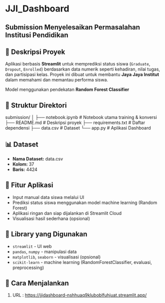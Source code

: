 # JJI_Dashboard
## Submission Menyelesaikan Permasalahan Institusi Pendidikan

## 🧠 Deskripsi Proyek
Aplikasi berbasis **Streamlit** untuk memprediksi status siswa (`Graduate`, `Dropout`, `Enrolled`) berdasarkan data numerik seperti kehadiran, nilai tugas, dan partisipasi kelas. Proyek ini dibuat untuk membantu **Jaya Jaya Institut** dalam memahami dan memantau performa siswa.


Model menggunakan pendekatan **Random Forest Classifier**


## 📂 Struktur Direktori
submission/
│
├── notebook.ipynb               # Notebook utama training & konversi
├── README.md                    # Deskripsi proyek
├── requirements.txt             # Daftar dependensi
├── data.csv                     # Dataset 
└── app.py                       # Aplikasi Dashboard
 

## 📊 Dataset
- **Nama Dataset:** data.csv
- **Kolom:** 37
- **Baris:** 4424



## 📌 Fitur Aplikasi

- Input manual data siswa melalui UI
- Prediksi status siswa menggunakan model machine learning (Random Forest)
- Aplikasi ringan dan siap dijalankan di Streamlit Cloud
- Visualisasi hasil sederhana (opsional)


## 🧪 Library yang Digunakan

- `streamlit` - UI web
- `pandas`, `numpy` - manipulasi data
- `matplotlib`, `seaborn` - visualisasi (opsional)
- `scikit-learn` - machine learning (RandomForestClassifier, evaluasi, preprocessing)


## 🚀 Cara Menjalankan
1. URL : https://jjidashboard-nshhuaq9kluboblfuhjuat.streamlit.app/
